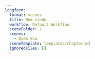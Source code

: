 ```yaml
---
longform:
  format: scenes
  title: Bem vindo
  workflow: Default Workflow
  sceneFolder: /
  scenes:
    - Quem Sou
  sceneTemplate: templates/chapter.md
  ignoredFiles: []
---
```

